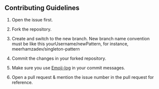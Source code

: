## Contributing Guidelines
    
1. Open the issue first.

2. Fork the repository.

3. Create and switch to the new branch. New branch name convention must be like this yourUsername/newPattern, for instance, meerhamzadev/singleton-pattern

4. Commit the changes in your forked repository.

5. Make sure you use [Emoji-log](https://github.com/ahmadawais/Emoji-Log) in your commit 
messages.

6. Open a pull request & mention the issue number in the pull request for reference.
